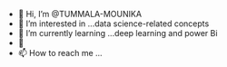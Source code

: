 - 👋 Hi, I’m @TUMMALA-MOUNIKA
- 👀 I’m interested in ...data science-related concepts
- 🌱 I’m currently learning ...deep learning and power Bi
- 💞
- 📫 How to reach me ...

<!---
TUMMALA-MOUNIKA/TUMMALA-MOUNIKA is a ✨ special ✨ repository because its `README.md` (this file) appears on your GitHub profile.
You can click the Preview link to take a look at your changes.
--->
